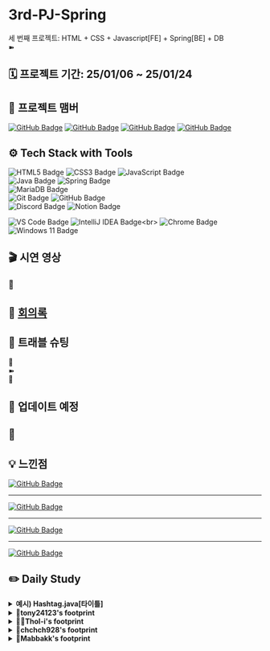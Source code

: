 # 3rd-PJ-Spring

세 번째 프로젝트: HTML + CSS + Javascript[FE] + Spring[BE] + DB
<br>➽

## 🗓️ 프로젝트 기간: 25/01/06 ~ 25/01/24

## 👤 프로젝트 맴버

[![GitHub Badge](https://img.shields.io/badge/tony24123-181717?logo=github&logoColor=white&labelColor=181717)](https://github.com/tony24123)
[![GitHub Badge](https://img.shields.io/badge/ThoI－i-181717?logo=github&logoColor=white&labelColor=181717)](https://github.com/ThoI-i)
[![GitHub Badge](https://img.shields.io/badge/chchch928-181717?logo=github&logoColor=white&labelColor=181717)](https://github.com/chchch928)
[![GitHub Badge](https://img.shields.io/badge/Mabbakk-181717?logo=github&logoColor=white&labelColor=181717)](https://github.com/Mabbakk)

## ⚙️ Tech Stack with Tools

![HTML5 Badge](https://img.shields.io/badge/HTML5-E34F26?logo=html5&logoColor=white)
![CSS3 Badge](https://img.shields.io/badge/CSS3-1572B6?logo=css3&logoColor=white)
![JavaScript Badge](https://img.shields.io/badge/JavaScript-F7DF1E?logo=javascript&logoColor=black&labelColor=F7DF1E)<br>
![Java Badge](https://img.shields.io/badge/Java-007396?logo=openjdk&logoColor=white&labelColor=007396)
![Spring Badge](https://img.shields.io/badge/Spring-6DB33F?logo=spring&logoColor=white)
<br>
![MariaDB Badge](https://img.shields.io/badge/MariaDB-003545?logo=mariadb&logoColor=white)<br>
![Git Badge](https://img.shields.io/badge/Git-F05032?logo=git&logoColor=white)
![GitHub Badge](https://img.shields.io/badge/GitHub-181717?logo=github&logoColor=white)<br>
![Discord Badge](https://img.shields.io/badge/Discord-5865F2?logo=discord&logoColor=white)
![Notion Badge](https://img.shields.io/badge/Notion-000000?logo=notion&logoColor=white)

![VS Code Badge](https://img.shields.io/badge/Visual%20Studio%20Code_1.95.0-007ACC?logo=visual-studio-code&logoColor=white)
![IntelliJ IDEA Badge](https://img.shields.io/badge/IntelliJ_IDEA_2024.2.2(Community_Edition)-000000?logo=intellijidea&logoColor=white&labelColor=000000)<br>
![Chrome Badge](https://img.shields.io/badge/Chrome-4285F4?logo=googlechrome&logoColor=white)
![Windows 11 Badge](https://img.shields.io/badge/Windows%2011-0078D6?logo=windows&logoColor=white)

## 🎬 시연 영상

### 🔹

## 📜 [회의록](https://www.notion.so/17320f09dc2a805e9460e881e7f78aba?v=17320f09dc2a81eab4d3000cd15fcb7a&pvs=4)

## 📌 트래블 슈팅

🔹<br>
➽  
🔔

## 🔄 업데이트 예정

🔹
- 

## 💡 느낀점

[![GitHub Badge](https://img.shields.io/badge/tony24123-181717?logo=github&logoColor=white&labelColor=181717)](https://github.com/tony24123) <br>
___
[![GitHub Badge](https://img.shields.io/badge/ThoI－i-181717?logo=github&logoColor=white&labelColor=181717)](https://github.com/ThoI-i) <br>
___
[![GitHub Badge](https://img.shields.io/badge/chchch928-181717?logo=github&logoColor=white&labelColor=181717)](https://github.com/chchch928) <br>
___
[![GitHub Badge](https://img.shields.io/badge/Mabbakk-181717?logo=github&logoColor=white&labelColor=181717)](https://github.com/Mabbakk) <br>

## ✏️ Daily Study

<details>
  <summary><b>예시) Hashtag.java[타이틀]</b></summary>
hashtag.java 코드 공유[주요 내용]

```java
package com.example.instagramclone.domain.hashtag.entity;

import lombok.*;

import java.time.LocalDateTime;

@Getter
@Setter
@ToString
@EqualsAndHashCode
@NoArgsConstructor
@AllArgsConstructor
@Builder
public class Hashtag {
    private Long id;
    private String name;
    private LocalDateTime createdAt;
}
```

</details>

<details>
  <summary><b>🐾tony24123's footprint</b></summary>
	<details>
		<summary><b>ㅤ25/01/23/목:</b></summary>	
		ㅤㅤㅤ내용
	</details>
	<details>
		<summary><b>ㅤ25/01/23/목:</b></span></summary>	
		ㅤㅤㅤ내용
	</details>
	<details>
		<summary><b>ㅤ25/01/21/화:</b></span></summary>	
		ㅤㅤㅤ내용
	</details>
	<details>
		<summary><b>ㅤ25/01/20/월:</b></summary>	
		ㅤㅤㅤ내용
	</details>
	<details>
		<summary><b>ㅤ25/01/17/금:</b></summary>	
		ㅤㅤㅤ내용
	</details>
	<details>
		<summary><b>ㅤ25/01/16/목:</b></summary>	
		ㅤㅤㅤ내용
	</details>
	<details>
		<summary><b>ㅤ25/01/15/수:</b></summary>	
		ㅤㅤㅤ내용
	</details>
	<details>
		<summary><b>ㅤ25/01/14/화:</b></summary>	
		ㅤㅤㅤ내용
	</details>
	<details>
		<summary><b>ㅤ25/01/13/월:</b></summary>	
		ㅤㅤㅤ내용
	</details>
	<details>
		<summary><b>ㅤ25/01/10/금:</b></summary>	
		ㅤㅤㅤ내용
	</details>
	<details>
		<summary><b>ㅤ25/01/09/목:</b></summary>	
		ㅤㅤㅤ내용
	</details>
	<details>
		<summary><b>ㅤ25/01/08/수:</b></summary>	
		ㅤㅤㅤ내용
	</details>
	<details>
		<summary><b>ㅤ25/01/07/화:</b></summary>	
		ㅤㅤㅤ내용
	</details>
	<details>
		<summary><b>ㅤ25/01/07/월: </b></summary>	
		ㅤㅤㅤ내용
	</details>
</details>

<details>
  <summary><b>🐻‍❄️ThoI-i's footprint</b></summary>
	<details>
		<summary><b>ㅤ25/01/23/목:</b></summary>	
		ㅤㅤㅤ내용
	</details>
	<details>
		<summary><b>ㅤ25/01/23/목:</b></span></summary>	
		ㅤㅤㅤ내용
	</details>
	<details>
		<summary><b>ㅤ25/01/21/화:</b></span></summary>	
		ㅤㅤㅤ내용
	</details>
	<details>
		<summary><b>ㅤ25/01/20/월:</b></summary>	
		ㅤㅤㅤ내용
	</details>
	<details>
		<summary><b>ㅤ25/01/17/금:</b></summary>	
		ㅤㅤㅤ내용
	</details>
	<details>
		<summary><b>ㅤ25/01/16/목:</b></summary>	
		ㅤㅤㅤ내용
	</details>
	<details>
		<summary><b>ㅤ25/01/15/수:</b></summary>	
		ㅤㅤㅤ내용
	</details>
	<details>
		<summary><b>ㅤ25/01/14/화:</b></summary>	
		ㅤㅤㅤ내용
	</details>
	<details>
		<summary><b>ㅤ25/01/13/월:</b></summary>	
		ㅤㅤㅤ내용
	</details>
	<details>
		<summary><b>ㅤ25/01/10/금:</b></summary>	
		ㅤㅤㅤ내용
	</details>
	<details>
		<summary><b>ㅤ25/01/09/목:</b></summary>	
		ㅤㅤㅤ내용
	</details>
	<details>
		<summary><b>ㅤ25/01/08/수:</b></summary>	
		ㅤㅤㅤ내용
	</details>
	<details>
		<summary><b>ㅤ25/01/07/화:</b></summary>	
		ㅤㅤㅤ내용
	</details>
	<details>
		<summary><b>ㅤ25/01/07/월: 문서 작성 / FileOutputStream, FileInputStream</b></summary>	
		   ㅤㅤㅤㅤ<b>README / Notion 회의록 작성, GitHub 연결</b>
    <details>
		<summary><b>ㅤㅤㅤFileOutputStream: 바이트 기반 스트림 이미지 / 영상 / 소스코드 파일 저장</b></summary>

```java
public class FileOutputExample {
    public static void main(String[] args) {
        try {// 바이트 기반 출력 스트림 : 파일을 내보낸다 - Save기능
            FileOutputStream fos = new FileOutputStream(FileExample.ROOT_PATH + "/pet.txt"
                    fos.write(new byte[]{97, 99, 101});
        } catch (Exception e) {
            System.out.println("해당 경로를 찾을 수 없습니다.");
        }
    }
}
```

</details>
      <details>
		    <summary><b>ㅤㅤㅤFileOutputStream: 파일 읽기 | try ~ with ~ resource : 메모리 누수 코드 자동 클로징</b></summary>

```java
public class FileInputExample {
    public static void main(String[] args) {
        // try ~ with ~ resource : 메모리 누수가 있을 수 있는 코드를 자동 해제
        try (FileInputStream fis = new FileInputStream(FileExample.ROOT_PATH + "/pet.txt")) {
            int data = 0;
            while ((data = fis.read()) != -1) {
                System.out.write(data);  // 아스키 코드를 문자로 출력
            }
            System.out.flush();          // 출력 버퍼 비우기
        } catch (Exception e) {
            System.out.println("파일 로드에 실패했습니다");
        }
    }
}
```

</details>
     <details>
		    <summary><b>ㅤㅤㅤFileOutputStream: 파일 읽기 | finally (레거시) : 메모리 누수 방지 클로징 코드</b></summary>

```java
public class FileInputExample {
    public static void main(String[] args) {
        FileinputStream fis = null;
        try {
            fis = new FileInputStream(FileExample.ROOT_PATH + "/pet.txt"
            int data = 0;
            while ((data = fis.read()) != -1) {
                System.out.write(data);  // 아스키 코드를 문자로 출력
            }
            System.out.flush();          // 출력 버퍼 비우기
        } catch (Exception e) {
            System.out.println("파일 로드에 실패했습니다");
        } finally {  // 예외에 관계없이 실행할 코드
            try {  // 메모리 해제 - 누수 방지
                if (fis != null) fis.close();
            } catch (IOException e) {
                e.printStackTrace();
            }
        }
    }
}
```
</details>
</details>
</details>
<details>
  <summary><b>🐹chchch928's footprint</b></summary>
	<details>
		<summary><b>ㅤ25/01/23/목:</b></summary>	
		ㅤㅤㅤ내용
	</details>
	<details>
		<summary><b>ㅤ25/01/23/목:</b></span></summary>	
		ㅤㅤㅤ내용
	</details>
	<details>
		<summary><b>ㅤ25/01/21/화:</b></span></summary>	
		ㅤㅤㅤ내용
	</details>
	<details>
		<summary><b>ㅤ25/01/20/월:</b></summary>	
		ㅤㅤㅤ내용
	</details>
	<details>
		<summary><b>ㅤ25/01/17/금:</b></summary>	
		ㅤㅤㅤ내용
	</details>
	<details>
		<summary><b>ㅤ25/01/16/목:</b></summary>	
		ㅤㅤㅤ내용
	</details>
	<details>
		<summary><b>ㅤ25/01/15/수:</b></summary>	
		ㅤㅤㅤ내용
	</details>
	<details>
		<summary><b>ㅤ25/01/14/화:</b></summary>	
		ㅤㅤㅤ내용
	</details>
	<details>
		<summary><b>ㅤ25/01/13/월:</b></summary>	
		ㅤㅤㅤ내용
	</details>
	<details>
		<summary><b>ㅤ25/01/10/금:</b></summary>	
		ㅤㅤㅤ내용
	</details>
	<details>
		<summary><b>ㅤ25/01/09/목:</b></summary>	
		ㅤㅤㅤ내용
	</details>
	<details>
		<summary><b>ㅤ25/01/08/수:</b></summary>	
		ㅤㅤㅤ내용
	</details>
	<details>
		<summary><b>ㅤ25/01/07/화:</b></summary>	
		ㅤㅤㅤ내용
	</details>
	<details>
		<summary><b>ㅤ25/01/06/월: 인스타그램 초기세팅 및 피드 모달 열고 닫기 공부 </b></summary>
        <h3>1. 초기 세팅 : 데이터베이스 생성</h3> 
            - yml로 가서 spring:datasource:url을 데이터베이스를 생성한 이름과 동일하게
        <h3>2. 프로젝트 초기 실행방법</h3>
            - routecontroller로 index jsp를 읽도록 만든다.
            ```
            @GetMapping("/")
            public String index() {
            return "index";
            }
            ```
            - index jsp에는 모든 css, index.js, 각 섹션에 해당하는 components jsp들을 읽어온다.
          <h3>3. 피드 생성 모달 열기</h3> 
- js의 component 아래에 create-feed-modal.js를 만들고 그곳에 initCreateFeedModal 함수 생성하고 외부에 내보내야하므로 export 사용

```
// 모달 관련 JS 함수 - 외부에 노출
function initCreateFeedModal() {
    console.log('모달관련 함수실행!')
}
export default initCreateFeedModal;
```

- index.js에 모든 태그가 렌더링되면 실행되는 것을 만든다.
- 모든 태그가 렌더링 되면 실행되는 이벤트: DOMContentLoaded

```
import initStories from './components/stories.js';
import initCreateFeedModal from './components/create-feed-modal.js';
// 모든 태그가 렌더링되면 실행
document.addEventListener('DOMContentLoaded', () => {
  initStories(); // 스토리 관련 js
  initCreateFeedModal(); // 피드 생성 관련 js
}); 
```

- create-feed-modal.js에 피드생성 모달을 전역관리

```
let $modal = null;
$modal = document.getElementById('createPostModal')
```

- 피드 생성 모달 열기 이벤트 생성
- menu-item이라는 클래스가 다른 곳에도 존재하기 때문에 한곳에만 해당하는 클래스인 fa-square-plus를 가져와 closest로 menu-item에 접근해서 클릭이벤트 생성해서 click시에
  openModal함수가 발생하도록 코딩

```
 document
        .querySelector('.fa-square-plus')
        .closest('.menu-item')
        .addEventListener('click', openModal);

-create-feed-modal의 js에 initCreateFeedModal 속에 openModal 함수생성

const openModal = e => { 
    e.preventDefault();
    // 모달 열기
    $modal.style.display = 'flex';
  };
```

- 코드가 길어지기 때문에 함수를 분리한다.
  ->  이벤트 바인딩 관련함수 function bindEvents와 피드생성 모달관련 이벤트 함수 setUpModalEvent 생성한다.
  그리고 bindEvents에 setUpModalEvents 함수를 실행하도록 하고 initCreateFeedModal 함수에 적어놨던 것들을 모두 빼서 setUpModalEvents에 넣는다.

- 그리고 initCreateFeedModal함수에 bindEvents를 넣는다.

- 모달 관련 돔들을 저장할 객체를 만든다.
- 일단 당장의 기능을 만드는데 사용해야할 요소들을 가져온다. (필요할때마다 가져오기)
- 모달을 닫기 위해서는 x버튼을 눌렀을 때와 뒤 검은배경을 눌렀을때 닫혀야 하므로 두개의 요소 가져온다

```
// 모달 관련 DOM들을 저장할 객체
const elements = {
    $closeBtn: $modal.querySelector('.modal-close-button'),
    $backdrop: $modal.querySelector('.modal-backdrop'),
};
```

- setUpModalEvents 함수에 필요한 요소 두개 가져온다.

```
const { $closeBtn, $backdrop } = elements;
```

- x 버튼을 눌렀을때와 백드롭 눌렀을때 이벤트 생성

```
	// X버튼 눌렀을 때
    $closeBtn.addEventListener('click', closeModal);

    // 백드롭 눌렀을 때
    $backdrop.addEventListener('click', closeModal);

```

- 모달 닫기 함수 만들기

```
  const closeModal = e => {
    e.preventDefault();
    $modal.style.display = 'none';  
};

```

- 모달이 열렸을 때 스크롤하면 백드롭화면 움직이는 것 방지하기위해 openModal 과 closeModal 함수에 기능추가

openModal에

```
 document.body.style.overflow = 'hidden';  // 배경 바디 스크롤 방지
```

closeModal에

```
document.body.style.overflow = 'auto'; // 배경 바디 스크롤 방지 해제
```

</details>
</details>

<details>
  <summary><b>🐾Mabbakk's footprint</b></summary>
	<details>
		<summary><b>ㅤ25/01/23/목:</b></summary>	
		ㅤㅤㅤ내용
	</details>
	<details>
		<summary><b>ㅤ25/01/23/목:</b></span></summary>	
		ㅤㅤㅤ내용
	</details>
	<details>
		<summary><b>ㅤ25/01/21/화:</b></span></summary>	
		ㅤㅤㅤ내용
	</details>
	<details>
		<summary><b>ㅤ25/01/20/월:</b></summary>	
		ㅤㅤㅤ내용
	</details>
	<details>
		<summary><b>ㅤ25/01/17/금:</b></summary>	
		ㅤㅤㅤ내용
	</details>
	<details>
		<summary><b>ㅤ25/01/16/목:</b></summary>	
		ㅤㅤㅤ내용
	</details>
	<details>
		<summary><b>ㅤ25/01/15/수:</b></summary>	
		ㅤㅤㅤ내용
	</details>
	<details>
		<summary><b>ㅤ25/01/14/화:</b></summary>	
		ㅤㅤㅤ내용
	</details>
	<details>
		<summary><b>ㅤ25/01/13/월:</b></summary>	
		ㅤㅤㅤ내용
	</details>
	<details>
		<summary><b>ㅤ25/01/10/금:</b></summary>	
		ㅤㅤㅤ내용
	</details>
	<details>
		<summary><b>ㅤ25/01/09/목:</b></summary>	
		ㅤㅤㅤ내용
	</details>
	<details>
		<summary><b>ㅤ25/01/08/수:</b></summary>	
		ㅤㅤㅤ내용
	</details>
	<details>
		<summary><b>ㅤ25/01/07/화:</b></summary>	
		ㅤㅤㅤ내용
	</details>
	<details>
		<summary><b>ㅤ25/01/07/월: 인스타그램 클론 연습 강의 복습</b></summary>	
		ㅤㅤㅤ피드 목록 조회 API 만들기 까지 복습
	</details>
</details>